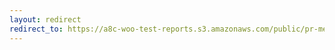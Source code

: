 ```yaml
---
layout: redirect
redirect_to: https://a8c-woo-test-reports.s3.amazonaws.com/public/pr-merge/44370/api/index.html
---
```

